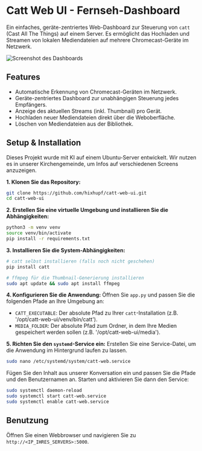# Catt Web UI - Fernseh-Dashboard

Ein einfaches, geräte-zentriertes Web-Dashboard zur Steuerung von `catt` (Cast All The Things) auf einem Server. Es ermöglicht das Hochladen und Streamen von lokalen Mediendateien auf mehrere Chromecast-Geräte im Netzwerk.

![Screenshot des Dashboards](./assets/dashboard-screenshot.png)

## Features

*   Automatische Erkennung von Chromecast-Geräten im Netzwerk.
*   Geräte-zentriertes Dashboard zur unabhängigen Steuerung jedes Empfängers.
*   Anzeige des aktuellen Streams (inkl. Thumbnail) pro Gerät.
*   Hochladen neuer Mediendateien direkt über die Weboberfläche.
*   Löschen von Mediendateien aus der Bibliothek.

## Setup & Installation

Dieses Projekt wurde mit KI auf einem Ubuntu-Server entwickelt. Wir nutzen es in unserer Kirchengemeinde, um Infos auf verschiedenen Screens anzuzeigen.

**1. Klonen Sie das Repository:**
```bash
git clone https://github.com/hixhupf/catt-web-ui.git
cd catt-web-ui
```

**2. Erstellen Sie eine virtuelle Umgebung und installieren Sie die Abhängigkeiten:**
```bash
python3 -m venv venv
source venv/bin/activate
pip install -r requirements.txt
```

**3. Installieren Sie die System-Abhängigkeiten:**
```bash
# catt selbst installieren (falls noch nicht geschehen)
pip install catt

# ffmpeg für die Thumbnail-Generierung installieren
sudo apt update && sudo apt install ffmpeg
```

**4. Konfigurieren Sie die Anwendung:**
Öffnen Sie `app.py` und passen Sie die folgenden Pfade an Ihre Umgebung an:
*   `CATT_EXECUTABLE`: Der absolute Pfad zu Ihrer `catt`-Installation (z.B. '/opt/catt-web-ui/venv/bin/catt').
*   `MEDIA_FOLDER`: Der absolute Pfad zum Ordner, in dem Ihre Medien gespeichert werden sollen (z.B. '/opt/catt-web-ui/media').

**5. Richten Sie den `systemd`-Service ein:**
Erstellen Sie eine Service-Datei, um die Anwendung im Hintergrund laufen zu lassen.
```bash
sudo nano /etc/systemd/system/catt-web.service
```
Fügen Sie den Inhalt aus unserer Konversation ein und passen Sie die Pfade und den Benutzernamen an. Starten und aktivieren Sie dann den Service:
```bash
sudo systemctl daemon-reload
sudo systemctl start catt-web.service
sudo systemctl enable catt-web.service
```

## Benutzung

Öffnen Sie einen Webbrowser und navigieren Sie zu `http://<IP_IHRES_SERVERS>:5000`.
